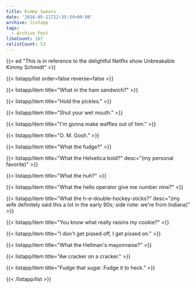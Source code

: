 ```yaml
---
title: Kimmy Swears
date: '2016-05-11T22:35:34+00:00'
archive: listapp
tags: 
  - Archive Post
likeCount: 167
relistCount: 53
---
```



{{< ed "This is in reference to the delightful Netflix show Unbreakable Kimmy Schmidt" >}}

{{< listapp/list order=false reverse=false >}}

   {{< listapp/item title="What in the ham sandwich?" >}}

   {{< listapp/item title="Hold the pickles." >}}

   {{< listapp/item title="Shut your wet mouth." >}}

   {{< listapp/item title="I'm gonna make waffles out of him." >}}

   {{< listapp/item title="O. M. Gosh." >}}

   {{< listapp/item title="What the fudge?" >}}

   {{< listapp/item title="What the Helvetica bold?"
      desc="(my personal favorite)" >}}

   {{< listapp/item title="What the huh?" >}}

   {{< listapp/item title="What the hello operator give me number nine?" >}}

   {{< listapp/item title="What the h-e-double-hockey-sticks?"
      desc="(my wife definitely said this a lot in the early 90s; side note: we're from Indiana)" >}}

   {{< listapp/item title="You know what really raisins my cookie?" >}}

   {{< listapp/item title="I don't get pissed off, I get pissed on." >}}

   {{< listapp/item title="What the Hellman's mayonnaise?" >}}

   {{< listapp/item title="Aw cracker on a cracker." >}}

   {{< listapp/item title="Fudge that sugar. Fudge it to heck." >}}

{{< /listapp/list >}}
